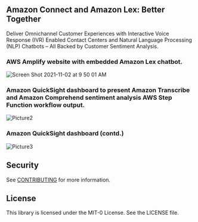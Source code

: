 ## Amazon Connect and Amazon Lex: Better Together

Deliver Omnichannel Customer Experiences with Interactive Voice Response (IVR) Enabled Contact Centers and Natural Language Processing (NLP) Chatbots – All Backed by Customer Sentiment Analysis.

### AWS Amplify website with embedded Amazon Lex chatbot.
![Screen Shot 2021-11-02 at 9 50 01 AM](https://user-images.githubusercontent.com/73256380/139909612-2a8f7e54-16af-4425-a07a-ae0a0ac8ad7b.png)

### Amazon QuickSight dashboard to present Amazon Transcribe and Amazon Comprehend sentiment analysis AWS Step Function workflow output.
![Picture2](https://user-images.githubusercontent.com/73256380/139908986-579d1b7e-c012-4828-b845-3c6622e27139.png)

### Amazon QuickSight dashboard (contd.)
![Picture3](https://user-images.githubusercontent.com/73256380/139909031-18f50f30-872b-48f2-bf4f-7ec66994ef4e.png)

## Security

See [CONTRIBUTING](CONTRIBUTING.md#security-issue-notifications) for more information.

## License

This library is licensed under the MIT-0 License. See the LICENSE file.

